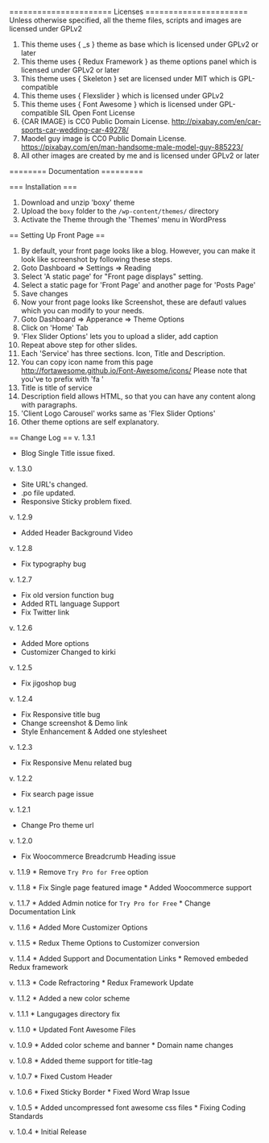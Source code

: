 ====================== Licenses ======================
Unless otherwise specified, all the theme files, scripts and images
are licensed under GPLv2

1. This theme uses { _s } theme as base which is licensed under GPLv2 or later
2. This theme uses { Redux Framework } as theme options panel which is licensed under GPLv2 or later
3. This theme uses { Skeleton } set are licensed under MIT which is GPL-compatible
4. This theme uses { Flexslider } which is licensed under GPLv2
5. This theme uses { Font Awesome } which is licensed under GPL-compatible SIL Open Font License
6. {CAR IMAGE} is CC0 Public Domain License. http://pixabay.com/en/car-sports-car-wedding-car-49278/
7. Maodel guy image is CC0 Public Domain License.
https://pixabay.com/en/man-handsome-male-model-guy-885223/
8. All other images are created by me and is licensed under GPLv2 or later



======== Documentation =========

=== Installation ===
1. Download and unzip 'boxy' theme
2. Upload the `boxy` folder to the `/wp-content/themes/` directory
3. Activate the Theme through the 'Themes' menu in WordPress

== Setting Up Front Page ==
1. By default, your front page looks like a blog. However, you can make it look like screenshot by following these steps.
2. Goto Dashboard => Settings => Reading
3. Select 'A static page' for "Front page displays" setting.
4. Select a static page for 'Front Page' and another page for 'Posts Page'
5. Save changes
6. Now your front page looks like Screenshot, these are defautl values which you can modify to your needs.
7. Goto Dashboard => Apperance => Theme Options
8. Click on 'Home' Tab
9. 'Flex Slider Options' lets you to upload a slider, add caption
10. Repeat above step for other slides.
11. Each 'Service' has three sections. Icon, Title and Description.
12. You can copy icon name from this page http://fortawesome.github.io/Font-Awesome/icons/ Please note that you've to prefix with 'fa '
13. Title is title of service
14. Description field allows HTML, so that you can have any content along with paragraphs.
15. 'Client Logo Carousel' works same as 'Flex Slider Options'
16. Other theme options are self explanatory.

== Change Log ==
v. 1.3.1
 * Blog Single Title issue fixed.
 
v. 1.3.0
 * Site URL's changed.
 * .po file updated.
 * Responsive Sticky problem fixed.
 
v. 1.2.9
 * Added Header Background Video
 
v. 1.2.8
 * Fix typography bug

v. 1.2.7
 * Fix old version function bug
 * Added RTL language Support
 * Fix Twitter link
 
v. 1.2.6
 * Added More options
 * Customizer Changed to kirki 

v. 1.2.5
 * Fix jigoshop bug

v. 1.2.4
 * Fix Responsive title bug
 * Change screenshot & Demo link
 * Style Enhancement & Added one stylesheet

v. 1.2.3
 * Fix Responsive Menu related bug

v. 1.2.2
 * Fix search page issue

v. 1.2.1
 * Change Pro theme url

v. 1.2.0
 * Fix Woocommerce Breadcrumb Heading issue

v. 1.1.9
	*  Remove `Try Pro for Free` option

v. 1.1.8
	*  Fix Single page featured image
	*  Added Woocommerce support

v. 1.1.7
	*  Added Admin notice for `Try Pro for Free` 
	*  Change Documentation Link

v. 1.1.6
	* Added More Customizer Options

v. 1.1.5
	* Redux Theme Options to Customizer conversion

v. 1.1.4
	* Added Support and Documentation Links
	* Removed embeded Redux framework
	
v. 1.1.3
	* Code Refractoring
	* Redux Framework Update

v. 1.1.2
	* Added a new color scheme
	
v. 1.1.1
	* Langugages directory fix
	
v. 1.1.0
	* Updated Font Awesome Files

v. 1.0.9
	* Added color scheme and banner
	* Domain name changes

v. 1.0.8
	* Added theme support for title-tag
	
v. 1.0.7
	* Fixed Custom Header
	
v. 1.0.6
	* Fixed Sticky Border 
	* Fixed Word Wrap Issue

v. 1.0.5
	* Added uncompressed font awesome css files
	* Fixing Coding Standards

v. 1.0.4
	* Initial Release
